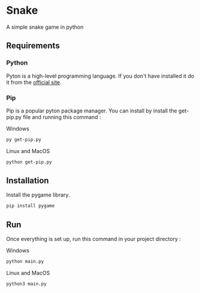 # Snake

A simple snake game in python

## Requirements
### Python
Pyton is a high-level programming language. If you don't have installed it do it from the [official site](https://www.python.org/downloads/).
### Pip
Pip is a popular pyton package manager. You can install by install the get-pip.py file and running this command :

Windows
```bash
py get-pip.py
```
Linux and MacOS
```bash
python get-pip.py
```

## Installation
Install the pygame library.
```bash
pip install pygame
```

## Run
Once everything is set up, run this command in your project directory :

Windows 
```bash
python main.py
```
Linux and MacOS
```bash
python3 main.py
```
